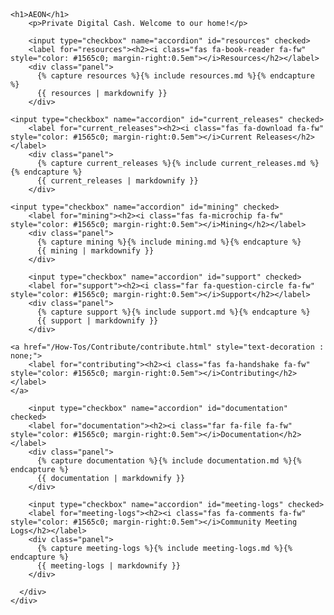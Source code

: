 <html>
<head>

<link rel="stylesheet" href="https://unpkg.com/flexboxgrid2@7.2.1/flexboxgrid2.css">
  <link href="/libs/fontawesome/css/all.css" rel="stylesheet">

<!--
<script src="https://cdnjs.cloudflare.com/ajax/libs/jquery/2.1.4/jquery.min.js" type="text/javascript"></script>
-->
</head>
<body>

<header>

</header>

<main>
  <div class="container">
    <div class="row center-xs">
      <div class="col-xs-12 col-lg-10 col-xl-8 text-left">
        
	<h1>AEON</h1>
        <p>Private Digital Cash. Welcome to our home!</p>

        <input type="checkbox" name="accordion" id="resources" checked>
        <label for="resources"><h2><i class="fas fa-book-reader fa-fw" style="color: #1565c0; margin-right:0.5em"></i>Resources</h2></label>
        <div class="panel">
          {% capture resources %}{% include resources.md %}{% endcapture %}
          {{ resources | markdownify }}
        </div>
	
	<input type="checkbox" name="accordion" id="current_releases" checked>
        <label for="current_releases"><h2><i class="fas fa-download fa-fw" style="color: #1565c0; margin-right:0.5em"></i>Current Releases</h2></label>
        <div class="panel">
          {% capture current_releases %}{% include current_releases.md %}{% endcapture %}
          {{ current_releases | markdownify }}
        </div>
	
	<input type="checkbox" name="accordion" id="mining" checked>
        <label for="mining"><h2><i class="fas fa-microchip fa-fw" style="color: #1565c0; margin-right:0.5em"></i>Mining</h2></label>
        <div class="panel">
          {% capture mining %}{% include mining.md %}{% endcapture %}
          {{ mining | markdownify }}
        </div>

        <input type="checkbox" name="accordion" id="support" checked>
        <label for="support"><h2><i class="far fa-question-circle fa-fw" style="color: #1565c0; margin-right:0.5em"></i>Support</h2></label>
        <div class="panel">
          {% capture support %}{% include support.md %}{% endcapture %}
          {{ support | markdownify }}
        </div>
	
	<a href="/How-Tos/Contribute/contribute.html" style="text-decoration : none;">
        <label for="contributing"><h2><i class="fas fa-handshake fa-fw" style="color: #1565c0; margin-right:0.5em"></i>Contributing</h2></label>
	</a>

        <input type="checkbox" name="accordion" id="documentation" checked>
        <label for="documentation"><h2><i class="far fa-file fa-fw" style="color: #1565c0; margin-right:0.5em"></i>Documentation</h2></label>
        <div class="panel">
          {% capture documentation %}{% include documentation.md %}{% endcapture %}
          {{ documentation | markdownify }}
        </div>

        <input type="checkbox" name="accordion" id="meeting-logs" checked>
        <label for="meeting-logs"><h2><i class="fas fa-comments fa-fw" style="color: #1565c0; margin-right:0.5em"></i>Community Meeting Logs</h2></label>
        <div class="panel">
          {% capture meeting-logs %}{% include meeting-logs.md %}{% endcapture %}
          {{ meeting-logs | markdownify }}
        </div>

      </div>
    </div>
  </div>
</main>

<footer>
</footer>

</body>
</html>
